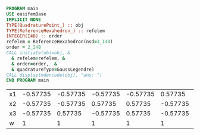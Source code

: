 ```fortran
PROGRAM main
USE easifemBase
IMPLICIT NONE
TYPE(QuadraturePoint_) :: obj
TYPE(ReferenceHexahedron_) :: refelem
INTEGER(I4B) :: order
refelem = ReferenceHexahedron(nsd=3_I4B)
order = 2_I4B
CALL initiate(obj=obj, &
  & refelem=refelem, &
  & order=order,  &
  & quadratureType=GaussLegendre)
CALL display(mdencode(obj), "ans: ")
END PROGRAM main
```

|    |          |          |          |          |          |          |          |         |
| -- | -------- | -------- | -------- | -------- | -------- | -------- | -------- | ------- |
| x1 | -0.57735 | -0.57735 | -0.57735 | -0.57735 | 0.57735  | 0.57735  | 0.57735  | 0.57735 |
| x2 | -0.57735 | -0.57735 | 0.57735  | 0.57735  | -0.57735 | -0.57735 | 0.57735  | 0.57735 |
| x3 | -0.57735 | 0.57735  | -0.57735 | 0.57735  | -0.57735 | 0.57735  | -0.57735 | 0.57735 |
| w  | 1        | 1        | 1        | 1        | 1        | 1        | 1        | 1       |
